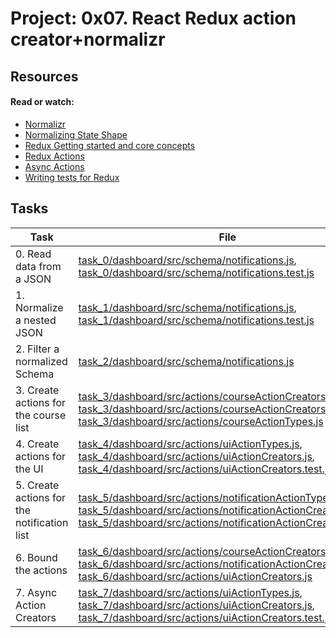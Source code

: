 # Project: 0x07. React Redux action creator+normalizr

## Resources

#### Read or watch:

* [Normalizr](https://intranet.alxswe.com/rltoken/lApUP5b9xtR2_yW2f2WsLA)
* [Normalizing State Shape](https://intranet.alxswe.com/rltoken/fFyKP9fUVnyFCTOCeLUN4A)
* [Redux Getting started and core concepts](https://intranet.alxswe.com/rltoken/PgOVCavA2EKKaXevbEeq4A)
* [Redux Actions](https://intranet.alxswe.com/rltoken/0XROwvWYxWqt97UmKDM7lw)
* [Async Actions](https://intranet.alxswe.com/rltoken/hLMWlnrGL4NAq-vZ_S560w)
* [Writing tests for Redux](https://intranet.alxswe.com/rltoken/TpqsZMneviPn4OiD8PPNqg)
## Tasks

| Task | File |
| ---- | ---- |
| 0. Read data from a JSON | [task_0/dashboard/src/schema/notifications.js](./task_0/dashboard/src/schema/notifications.js), [task_0/dashboard/src/schema/notifications.test.js](./task_0/dashboard/src/schema/notifications.test.js) |
| 1. Normalize a nested JSON | [task_1/dashboard/src/schema/notifications.js](./task_1/dashboard/src/schema/notifications.js), [task_1/dashboard/src/schema/notifications.test.js](./task_1/dashboard/src/schema/notifications.test.js) |
| 2. Filter a normalized Schema | [task_2/dashboard/src/schema/notifications.js](./task_2/dashboard/src/schema/notifications.js) |
| 3. Create actions for the course list | [task_3/dashboard/src/actions/courseActionCreators.js](./task_3/dashboard/src/actions/courseActionCreators.js), [task_3/dashboard/src/actions/courseActionCreators.test.js](./task_3/dashboard/src/actions/courseActionCreators.test.js), [task_3/dashboard/src/actions/courseActionTypes.js](./task_3/dashboard/src/actions/courseActionTypes.js) |
| 4. Create actions for the UI | [task_4/dashboard/src/actions/uiActionTypes.js](./task_4/dashboard/src/actions/uiActionTypes.js), [task_4/dashboard/src/actions/uiActionCreators.js](./task_4/dashboard/src/actions/uiActionCreators.js), [task_4/dashboard/src/actions/uiActionCreators.test.js](./task_4/dashboard/src/actions/uiActionCreators.test.js) |
| 5. Create actions for the notification list | [task_5/dashboard/src/actions/notificationActionTypes.js](./task_5/dashboard/src/actions/notificationActionTypes.js), [task_5/dashboard/src/actions/notificationActionCreators.js](./task_5/dashboard/src/actions/notificationActionCreators.js), [task_5/dashboard/src/actions/notificationActionCreators.test.js](./task_5/dashboard/src/actions/notificationActionCreators.test.js) |
| 6. Bound the actions | [task_6/dashboard/src/actions/courseActionCreators.js](./task_6/dashboard/src/actions/courseActionCreators.js), [task_6/dashboard/src/actions/notificationActionCreators.js](./task_6/dashboard/src/actions/notificationActionCreators.js), [task_6/dashboard/src/actions/uiActionCreators.js](./task_6/dashboard/src/actions/uiActionCreators.js) |
| 7. Async Action Creators | [task_7/dashboard/src/actions/uiActionTypes.js](./task_7/dashboard/src/actions/uiActionTypes.js), [task_7/dashboard/src/actions/uiActionCreators.js](./task_7/dashboard/src/actions/uiActionCreators.js), [task_7/dashboard/src/actions/uiActionCreators.test.js](./task_7/dashboard/src/actions/uiActionCreators.test.js) |

